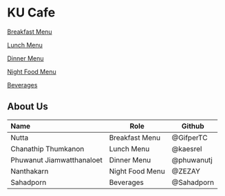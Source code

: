 # KU Cafe

[Breakfast Menu](Menu.md#Breakfast-Menu)

[Lunch Menu](Menu.md#Lunch-Menu)

[Dinner Menu](Menu.md#Dinner-Menu)

[Night Food Menu](Menu.md#Night-Food-Menu)

[Beverages](Menu.md#Beverages)

## About Us

| Name                      | Role            | Github     |
| :------------------------ | --------------- | ---------- |
| Nutta                     | Breakfast Menu  | @GifperTC  |
| Chanathip Thumkanon       | Lunch Menu      | @kaesrel   |
| Phuwanut Jiamwatthanaloet | Dinner Menu     | @phuwanutj |
| Nanthakarn                | Night Food Menu | @ZEZAY     |
| Sahadporn                 | Beverages       | @Sahadporn |

